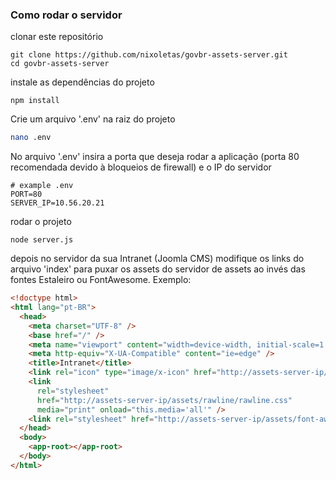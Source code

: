 ### Como rodar o servidor

clonar este repositório
``` git
git clone https://github.com/nixoletas/govbr-assets-server.git
cd govbr-assets-server
```

instale as dependências do projeto
``` node
npm install
```

Crie um arquivo '.env' na raiz do projeto
``` bash
nano .env
```
No arquivo '.env' insira a porta que deseja rodar a aplicação (porta 80 recomendada devido à bloqueios de firewall) e o IP do servidor
``` .env
# example .env
PORT=80
SERVER_IP=10.56.20.21
```

rodar o projeto
```
node server.js
```

depois no servidor da sua Intranet (Joomla CMS) modifique os links do arquivo 'index' para puxar os assets do servidor de assets ao invés das fontes Estaleiro ou FontAwesome. Exemplo:
``` html
<!doctype html>
<html lang="pt-BR">
  <head>
    <meta charset="UTF-8" />
    <base href="/" />
    <meta name="viewport" content="width=device-width, initial-scale=1.0" />
    <meta http-equiv="X-UA-Compatible" content="ie=edge" />
    <title>Intranet</title>
    <link rel="icon" type="image/x-icon" href="http://assets-server-ip/assets/pics/logo9bcom2.png" />
    <link
      rel="stylesheet"
      href="http://assets-server-ip/assets/rawline/rawline.css"
      media="print" onload="this.media='all'" />
    <link rel="stylesheet" href="http://assets-server-ip/assets/font-awesome/css/all.min.css" media="print" onload="this.media='all'"/>
  </head>
  <body>
    <app-root></app-root>
  </body>
</html>
```

